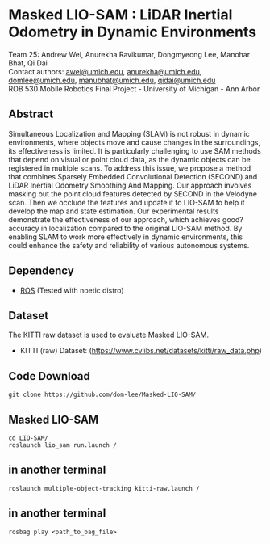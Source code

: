 # Masked LIO-SAM : LiDAR Inertial Odometry in Dynamic Environments

Team 25: Andrew Wei, Anurekha Ravikumar, Dongmyeong Lee, Manohar Bhat, Qi Dai\
Contact authors: awei@umich.edu, anurekha@umich.edu, domlee@umich.edu, manubhat@umich.edu, qidai@umich.edu \
ROB 530 Mobile Robotics Final Project - University of Michigan - Ann Arbor

## Abstract
Simultaneous Localization and Mapping (SLAM) is not robust in dynamic environments, where objects move and cause changes in the surroundings, its effectiveness is limited. It is particularly challenging to use SAM methods that depend on visual or point cloud data, as the dynamic objects can be registered in multiple scans. To address this issue, we propose a method that combines Sparsely Embedded Convolutional Detection (SECOND) and LiDAR Inertial Odometry Smoothing And Mapping. Our approach involves masking out the point cloud features detected by SECOND in the Velodyne scan. Then we occlude the features and update it to LIO-SAM to help it develop the map and state estimation. Our experimental results demonstrate the effectiveness of our approach, which achieves good? accuracy in localization compared to the original LIO-SAM method. By enabling SLAM to work more effectively in dynamic environments, this could enhance the safety and reliability of various autonomous systems.

## Dependency
- [ROS](http://wiki.ros.org/ROS/Installation) (Tested with noetic distro)

## Dataset
The KITTI raw dataset is used to evaluate Masked LIO-SAM.
- KITTI (raw) Dataset: (https://www.cvlibs.net/datasets/kitti/raw_data.php)

## Code Download
```
git clone https://github.com/dom-lee/Masked-LIO-SAM/
```

## Masked LIO-SAM 
```
cd LIO-SAM/
roslaunch lio_sam run.launch /
```
## in another terminal 
```
roslaunch multiple-object-tracking kitti-raw.launch /
```
## in another terminal 
```
rosbag play <path_to_bag_file>
```
